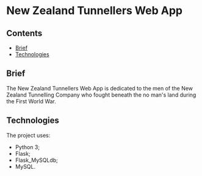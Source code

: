 # New Zealand Tunnellers Web App

## Contents

* [Brief](#brief)
* [Technologies](#technologies)

## Brief

The New Zealand Tunnellers Web App is dedicated to the men of the New Zealand Tunnelling Company who fought beneath the no man's land during the First World War.

## Technologies

The project uses:

* Python 3;
* Flask;
* Flask_MySQLdb;
* MySQL.
  